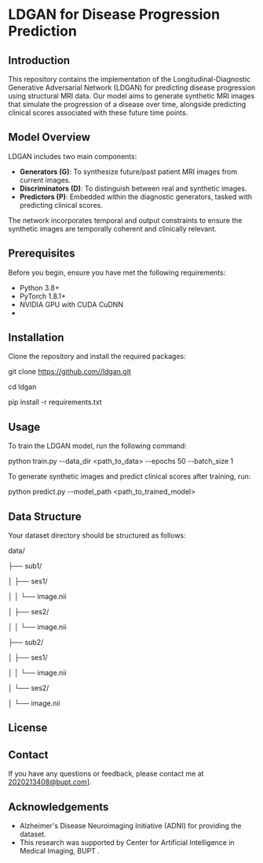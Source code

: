 # LDGAN for Disease Progression Prediction



## Introduction

This repository contains the implementation of the Longitudinal-Diagnostic Generative Adversarial Network (LDGAN) for predicting disease progression using structural MRI data. Our model aims to generate synthetic MRI images that simulate the progression of a disease over time, alongside predicting clinical scores associated with these future time points.



## Model Overview
LDGAN includes two main components:
- **Generators (G)**: To synthesize future/past patient MRI images from current images.
- **Discriminators (D)**: To distinguish between real and synthetic images.
- **Predictors (P)**: Embedded within the diagnostic generators, tasked with predicting clinical scores.

The network incorporates temporal and output constraints to ensure the synthetic images are temporally coherent and clinically relevant.



## Prerequisites
Before you begin, ensure you have met the following requirements:
- Python 3.8+
- PyTorch 1.8.1+
- NVIDIA GPU with CUDA CuDNN
- 

## Installation
Clone the repository and install the required packages:

git clone https://github.com//ldgan.git 

cd ldgan 

pip install -r requirements.txt



## Usage
To train the LDGAN model, run the following command:

python train.py --data_dir <path_to_data> --epochs 50 --batch_size 1

To generate synthetic images and predict clinical scores after training, run:

python predict.py --model_path <path_to_trained_model>



## Data Structure
Your dataset directory should be structured as follows:

data/ 

├── sub1/ 

│ ├── ses1/ 

│ │ └── image.nii 

│ ├── ses2/ 

│ │ └── image.nii 

├── sub2/

 │ ├── ses1/

 │ │ └── image.nii

 │ └── ses2/

│ └── image.nii

## 
## License



## Contact
If you have any questions or feedback, please contact me at 2020213408@bupt.com].



## Acknowledgements
- Alzheimer's Disease Neuroimaging Initiative (ADNI) for providing the dataset.
- This research was supported by Center for Artificial Intelligence in Medical Imaging, BUPT .

